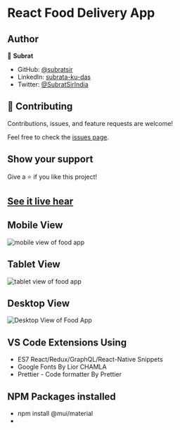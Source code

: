 # React Food Delivery App



## Author

👤 **Subrat**

- GitHub: [@subratsir](https://github.com/subratsir)
- LinkedIn: [subrata-ku-das](https://www.linkedin.com/in/subrata-ku-das/)
- Twitter: [@SubratSirIndia](https://twitter.com/SubratSirIndia)

## 🤝 Contributing

Contributions, issues, and feature requests are welcome!

Feel free to check the [issues page](https://github.com/subratsir/React-Food-Delivery-App/issues).

## Show your support

Give a ⭐️ if you like this project!

## [See it live hear](https://subratsir.github.io/React-Food-Delivery-App)

## Mobile View
![mobile view of food app](https://github.com/subratsir/React-Food-Delivery-App/blob/main/mobile-view-food-app.JPG)

## Tablet View
![tablet view of food app](https://github.com/subratsir/React-Food-Delivery-App/blob/main/food-app-tablet-view.JPG)

## Desktop View
![Desktop View of Food App](https://github.com/subratsir/React-Food-Delivery-App/blob/main/food-app-desktop-view.JPG)

## VS Code Extensions Using
- ES7 React/Redux/GraphQL/React-Native Snippets
- Google Fonts By Lior CHAMLA
- Prettier - Code formatter By Prettier

## NPM Packages installed
- npm install @mui/material
- 
